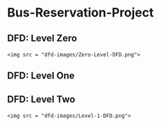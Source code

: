 # Bus-Reservation-Project
  
## DFD: Level Zero  
    
    <img src = "dfd-images/Zero-Level-DFD.png">    
      
        
 ## DFD: Level One  
 ## DFD: Level Two
 
         
    <img src = "dfd-images/Level-1-DFD.png">
